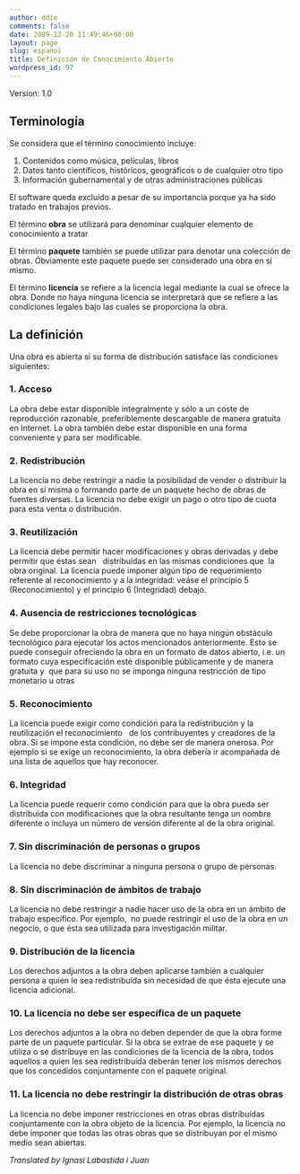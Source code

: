 ```yaml
---
author: ddie
comments: false
date: 2009-12-20 11:49:46+00:00
layout: page
slug: espanol
title: Definición de Conocimiento Abierto
wordpress_id: 97
---
```


Version: 1.0

## Terminología

Se considera que el término conocimiento incluye:

1. Contenidos como música, películas, libros
2. Datos tanto científicos, históricos, geográficos o de cualquier otro tipo
3. Información gubernamental y de otras administraciones públicas

El software queda excluído a pesar de su importancia porque ya ha sido tratado en trabajos previos.

El término **obra** se utilizará para denominar cualquier elemento de conocimiento a tratar

El término **paquete** también se puede utilizar para denotar una colección de obras. Óbviamente este paquete puede ser considerado una obra en sí mismo.

El término **licencia** se refiere a la licencia legal mediante la cual se ofrece la obra. Donde no haya ninguna licencia se interpretará que se refiere a las condiciones legales bajo las cuales se proporciona la obra.

## La definición

Una obra es abierta si su forma de distribución satisface las condiciones siguientes:

### 1. Acceso

La obra debe estar disponible integralmente y sólo a un coste de reproducción razonable, preferiblemente descargable de manera gratuita en Internet. La obra también debe estar disponible en una forma conveniente y para ser modificable.

### 2. Redistribución

La licencia no debe restringir a nadie la posibilidad de vender o distribuir la obra en sí misma o formando parte de un paquete hecho de obras de fuentes diversas. La licencia no debe exigir un pago o otro tipo de cuota para esta venta o distribución.

### 3. Reutilización

La licencia debe permitir hacer modificaciones y obras derivadas y debe permitir que éstas sean   distribuídas en las mismas condiciones que  la obra original. La licencia puede imponer algún tipo de requerimiento referente al reconocimiento y a la integridad: veáse el principio 5 (Reconocimiento) y el principio 6 (Integridad) debajo.

### 4. Ausencia de restricciones tecnológicas

Se debe proporcionar la obra de manera que no haya ningún obstáculo tecnológico para ejecutar los actos mencionados anteriormente. Esto se puede conseguir ofreciendo la obra en un formato de datos abierto, i.e. un formato cuya especificación esté disponible públicamente y de manera gratuita y  que para su uso no se imponga ninguna restricción de tipo monetario u otras

### 5. Reconocimiento

La licencia puede exigir como condición para la redistribución y la reutilización el reconocimiento   de los contribuyentes y creadores de la obra. Si se impone esta condición, no debe ser de manera onerosa. Por ejemplo si se exige un reconocimiento, la obra debería ir acompañada de una lista de aquellos que hay reconocer.

### 6. Integridad

La licencia puede requerir como condición para que la obra pueda ser distribuída con modificaciones que la obra resultante tenga un nombre diferente o incluya un número de versión diferente al de la obra original.

### 7. Sin discriminación de personas o grupos

La licencia no debe discriminar a ninguna persona o grupo de personas.

### 8. Sin discriminación de ámbitos de trabajo

La licencia no debe restringir a nadie hacer uso de la obra en un ámbito de trabajo específico. Por ejemplo,  no puede restringir el uso de la obra en un negocio, o que ésta sea utilizada para investigación militar.

### 9. Distribución de la licencia

Los derechos adjuntos a la obra deben aplicarse también a cualquier persona a quien le sea redistribuída sin necesidad de que ésta ejecute una licencia adicional.

### 10. La licencia no debe ser específica de un paquete

Los derechos adjuntos a la obra no deben depender de que la obra forme parte de un paquete particular. Si la obra se extrae de ese paquete y se utiliza o se distribuye en las condiciones de la licencia de la obra, todos aquellos a quien les sea redistribuída deberán tener los mismos derechos que los concedidos conjuntamente con el paquete original.

### 11. La licencia no debe restringir la distribución de otras obras

La licencia no debe imponer restricciones en otras obras distribuídas conjuntamente con la obra objeto de la licencia. Por ejemplo, la licencia no debe imponer que todas las otras obras que se distribuyan por el mismo medio sean abiertas.

*Translated by Ignasi Labastida i Juan*
